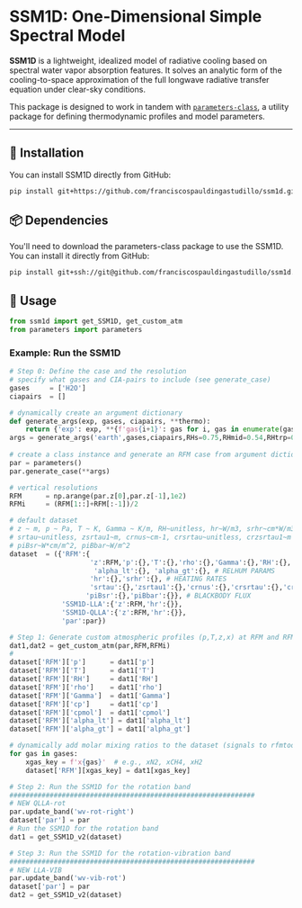 # SSM1D: One-Dimensional Simple Spectral Model 

**SSM1D** is a lightweight, idealized model of radiative cooling based on spectral water vapor absorption features. It solves an analytic form of the cooling-to-space approximation of the full longwave radiative transfer equation under clear-sky conditions.

This package is designed to work in tandem with [`parameters-class`](https://github.com/franciscospauldingastudillo/parameters-class), a utility package for defining thermodynamic profiles and model parameters.

---

## 🔧 Installation

You can install SSM1D directly from GitHub:

```bash
pip install git+https://github.com/franciscospauldingastudillo/ssm1d.git
```

## 📦 Dependencies

You'll need to download the parameters-class package to use the SSM1D. You can install it directly from GitHub:
```bash
pip install git+ssh://git@github.com/franciscospauldingastudillo/ssm1d.git
```

## 🚀 Usage

```python
from ssm1d import get_SSM1D, get_custom_atm
from parameters import parameters
```

### Example: Run the SSM1D
```python
# Step 0: Define the case and the resolution
# specify what gases and CIA-pairs to include (see generate_case)
gases     = ['H2O']
ciapairs  = []

# dynamically create an argument dictionary
def generate_args(exp, gases, ciapairs, **thermo):
    return {'exp': exp, **{f'gas{i+1}': gas for i, gas in enumerate(gases)}, 'valid_ciapairs': ciapairs, **thermo}
args = generate_args('earth',gases,ciapairs,RHs=0.75,RHmid=0.54,RHtrp=0.75,uniform=1,Ts=300,Tmid=250,Ttrp=200)
        
# create a class instance and generate an RFM case from argument dictionary
par = parameters()
par.generate_case(**args)

# vertical resolutions
RFM      = np.arange(par.z[0],par.z[-1],1e2)
RFMi     = (RFM[1::]+RFM[:-1])/2

# default dataset
# z ~ m, p ~ Pa, T ~ K, Gamma ~ K/m, RH~unitless, hr~W/m3, srhr~cm*W/m3
# srtau~unitless, zsrtau1~m, crnus~cm-1, crsrtau~unitless, crzsrtau1~m
# piBsr~W*cm/m^2, piBbar~W/m^2
dataset  = ({'RFM':{
                    'z':RFM,'p':{},'T':{},'rho':{},'Gamma':{},'RH':{}, 'cp':{}, # THERMODYNAMICS
                     'alpha_lt':{}, 'alpha_gt':{}, # RELHUM PARAMS
                    'hr':{},'srhr':{}, # HEATING RATES
                    'srtau':{},'zsrtau1':{},'crnus':{},'crsrtau':{},'crzsrtau1':{}, # OPTICAL DEPTH
                   'piBsr':{},'piBbar':{}}, # BLACKBODY FLUX
             'SSM1D-LLA':{'z':RFM,'hr':{}},
             'SSM1D-QLLA':{'z':RFM,'hr':{}},
             'par':par}) 

# Step 1: Generate custom atmospheric profiles (p,T,z,x) at RFM and RFMi resolution
dat1,dat2 = get_custom_atm(par,RFM,RFMi)
#
dataset['RFM']['p']      = dat1['p']
dataset['RFM']['T']      = dat1['T']
dataset['RFM']['RH']     = dat1['RH']
dataset['RFM']['rho']    = dat1['rho']
dataset['RFM']['Gamma']  = dat1['Gamma']
dataset['RFM']['cp']     = dat1['cp']
dataset['RFM']['cpmol']  = dat1['cpmol']
dataset['RFM']['alpha_lt'] = dat1['alpha_lt']
dataset['RFM']['alpha_gt'] = dat1['alpha_gt']

# dynamically add molar mixing ratios to the dataset (signals to rfmtools how to build the RFM experiments)
for gas in gases:
    xgas_key = f'x{gas}'  # e.g., xN2, xCH4, xH2
    dataset['RFM'][xgas_key] = dat1[xgas_key]

# Step 2: Run the SSM1D for the rotation band
#############################################################
# NEW QLLA-rot
par.update_band('wv-rot-right')
dataset['par'] = par
# Run the SSM1D for the rotation band
dat1 = get_SSM1D_v2(dataset)

# Step 3: Run the SSM1D for the rotation-vibration band
#############################################################
# NEW LLA-VIB
par.update_band('wv-vib-rot')
dataset['par'] = par
dat2 = get_SSM1D_v2(dataset)
```


